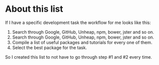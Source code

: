 # About this list

If I have a specific development task the workflow for me looks like this:

1. Search through Google, GitHub, Unheap, npm, bower, jster and so on.
1. Search through Google, GitHub, Unheap, npm, bower, jster and so on.
2. Compile a list of useful packages and tutorials for every one of them.
3. Select the best package for the task.

So I created this list to not have to go through step #1 and #2 every time.
